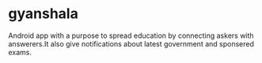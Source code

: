 # gyanshala
Android app with a purpose to spread education by connecting askers with answerers.It also give notifications about latest government and sponsered exams.
